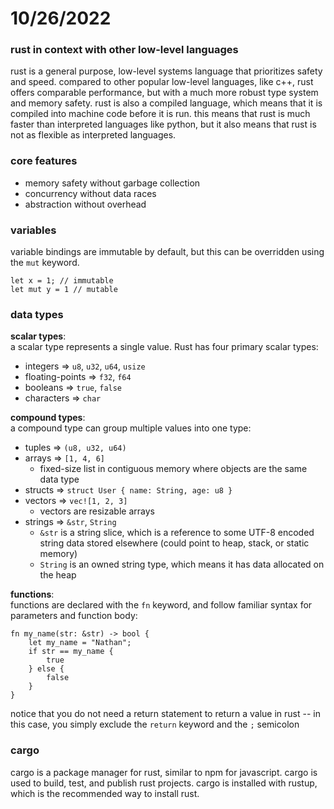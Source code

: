 # 10/26/2022

### rust in context with other low-level languages
rust is a general purpose, low-level systems language that prioritizes safety and speed. compared to other popular low-level languages, like c++, rust offers comparable performance, but with a much more robust type system and memory safety. rust is also a compiled language, which means that it is compiled into machine code before it is run. this means that rust is much faster than interpreted languages like python, but it also means that rust is not as flexible as interpreted languages. 

### core features
* memory safety without garbage collection
* concurrency without data races
* abstraction without overhead

### variables
variable bindings are immutable by default, but this can be overridden using the `mut` keyword.

```
let x = 1; // immutable
let mut y = 1 // mutable
```

### data types
**scalar types**:<br>
a scalar type represents a single value. Rust has four primary scalar types: 
* integers => `u8`, `u32`, `u64`, `usize`
* floating-points => `f32`, `f64`
* booleans => `true`, `false`
* characters => `char`

**compound types**:<br>
a compound type can group multiple values into one type:
* tuples => `(u8, u32, u64)`
* arrays => `[1, 4, 6]`
    * fixed-size list in contiguous memory where objects are the same data type
* structs => `struct User { name: String, age: u8 }`
* vectors => `vec![1, 2, 3]`
    * vectors are resizable arrays
* strings => `&str`, `String`
    * `&str` is a string slice, which is a reference to some UTF-8 encoded string data stored elsewhere (could point to heap, stack, or static memory)
    * `String` is an owned string type, which means it has data allocated on the heap

**functions**:<br>
functions are declared with the `fn` keyword, and follow familiar syntax for parameters and function body:
```
fn my_name(str: &str) -> bool {
    let my_name = "Nathan";
    if str == my_name {
        true 
    } else {
        false
    }
}
```
notice that you do not need a return statement to return a value in rust -- in this case, you simply exclude the `return` keyword and the `;` semicolon

### cargo
cargo is a package manager for rust, similar to npm for javascript. cargo is used to build, test, and publish rust projects. cargo is installed with rustup, which is the recommended way to install rust.

